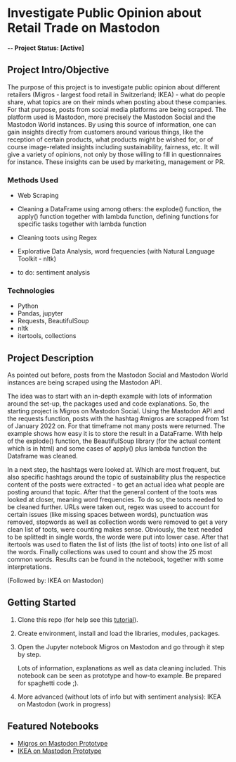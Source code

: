 # Investigate Public Opinion about Retail Trade on Mastodon

#### -- Project Status: [Active]

## Project Intro/Objective
The purpose of this project is to investigate public opinion about different retailers (Migros - largest food retail in Switzerland; IKEA) - what do people share, what topics are on their minds when posting about these companies. For that purpose, posts from social media platforms are being scraped. The platform used is Mastodon, more precisely the Mastodon Social and the Mastodon World instances. By using this source of information, one can gain insights directly from customers around various things, like the reception of certain products, what products might be wished for, or of course image-related insights including sustainability, fairness, etc. It will give a variety of opinions, not only by those willing to fill in questionnaires for instance. These insights can be used by marketing, management or PR.

### Methods Used
* Web Scraping
* Cleaning a DataFrame using among others: the explode() function, the apply() function together with lambda function, defining functions for specific tasks together with lambda function
* Cleaning toots using Regex
* Explorative Data Analysis, word frequencies (with Natural Language Toolkit - nltk)
  
* to do: sentiment analysis

### Technologies
* Python
* Pandas, jupyter
* Requests, BeautifulSoup
* nltk
* itertools, collections

## Project Description
As pointed out before, posts from the Mastodon Social and Mastodon World instances are being scraped using the Mastodon API. 

The idea was to start with an in-depth example with lots of information around the set-up, the packages used and code explanations. So, the starting project is Migros on Mastodon Social. Using the Mastodon API and the requests function, posts with the hashtag #migros are scrapped from 1st of January 2022 on. For that timeframe not many posts were returned. The example shows how easy it is to store the result in a DataFrame. With help of the explode() function, the BeautifulSoup library (for the actual content which is in html) and some cases of apply() plus lambda function the Dataframe was cleaned.

In a next step, the hashtags were looked at. Which are most frequent, but also specific hashtags around the topic of sustainability plus the respectice content of the posts were extracted - to get an actual idea what people are posting around that topic. After that the general content of the toots was looked at closer, meaning word frequencies. To do so, the toots needed to be cleaned further. URLs were taken out, regex was useed to account for certain issues (like missing spaces between words), punctuation was removed, stopwords as well as collection words were removed to get a very clean list of toots, were counting makes sense. Obviously, the text needed to be splittedt in single words, the worde were put into lower case. After that itertools was used to flaten the list of lists (the list of toots) into one list of all the words. Finally collections was used to count and show the 25 most common words. Results can be found in the notebook, together with some interpretations.

(Followed by: IKEA on Mastodon)

## Getting Started

1. Clone this repo (for help see this [tutorial](https://help.github.com/articles/cloning-a-repository/)).
2. Create environment, install and load the libraries, modules, packages.
3. Open the Jupyter notebook Migros on Mastodon and go through it step by step.

   Lots of information, explanations as well as data cleaning included. This notebook can be seen as prototype and how-to example.
   Be prepared for spaghetti code ;). 
5. More advanced (without lots of info but with sentiment analysis): IKEA on Mastodon (work in progress)

## Featured Notebooks
* [Migros on Mastodon Prototype](https://github.com/StefWed/investigate-public-opinion-on-retail/blob/main/notebooks/Mastodon_Migros_Prototype.ipynb)
* [IKEA on Mastodon Prototype](https://github.com/StefWed/investigate-public-opinion-on-retail/blob/main/notebooks/Mastodon_Ikea_Prototype.ipynb)
